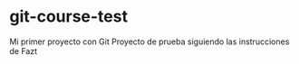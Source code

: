# git-course-test
Mi primer proyecto con Git 
Proyecto de prueba siguiendo las instrucciones de Fazt
